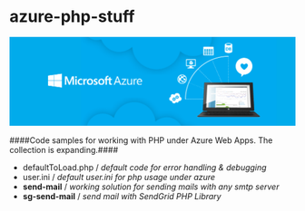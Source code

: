 # azure-php-stuff

![AzureBanner](https://github.com/badescuga/azure-php-stuff/raw/master/banner.png)

####Code samples for working with PHP under Azure Web Apps. The collection is expanding.####

- defaultToLoad.php / *default code for error handling & debugging*
- user.ini / *default user.ini for php usage under azure*
- **send-mail** / *working solution for sending mails with any smtp server*
- **sg-send-mail** / *send mail with SendGrid PHP Library*
